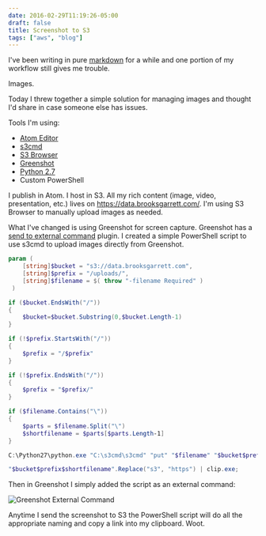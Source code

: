 ```yaml
---
date: 2016-02-29T11:19:26-05:00
draft: false
title: Screenshot to S3
tags: ["aws", "blog"]
---
```


I've been writing in pure [markdown](https://daringfireball.net/projects/markdown/)
for a while and one portion of my workflow still gives me trouble.

Images.

Today I threw together a simple solution for managing images and thought I'd
share in case someone else has issues.

Tools I'm using:
+ [Atom Editor](https://atom.io/)
+ [s3cmd](http://s3tools.org/s3cmd)
+ [S3 Browser](http://s3browser.com/)
+ [Greenshot](http://getgreenshot.org)
+ [Python 2.7](https://www.python.org/downloads/windows/)
+ Custom PowerShell

I publish in Atom. I host in S3. All my rich content (image, video, presentation, etc.)
lives on https://data.brooksgarrett.com/. I'm using S3 Browser to manually upload
images as needed.

What I've changed is using Greenshot for screen capture. Greenshot has a [send
to external command](http://getgreenshot.org/2013/01/28/how-to-use-the-external-command-plugin-to-send-screenshots-to-other-applications/) plugin.
I created a simple PowerShell script to use s3cmd to upload images directly from
Greenshot.

```PowerShell
param (
    [string]$bucket = "s3://data.brooksgarrett.com",
    [string]$prefix = "/uploads/",
    [string]$filename = $( throw "-filename Required" )
 )

if ($bucket.EndsWith("/"))
{
    $bucket=$bucket.Substring(0,$bucket.Length-1)
}

if (!$prefix.StartsWith("/"))
{
    $prefix = "/$prefix"
}

if (!$prefix.EndsWith("/"))
{
    $prefix = "$prefix/"
}

if ($filename.Contains("\"))
{
    $parts = $filename.Split("\")
    $shortfilename = $parts[$parts.Length-1]
}

C:\Python27\python.exe "C:\s3cmd\s3cmd" "put" "$filename" "$bucket$prefix$shortfilename"

"$bucket$prefix$shortfilename".Replace("s3", "https") | clip.exe;
```

Then in Greenshot I simply added the script as an external command:

![Greenshot External Command](https://data.brooksgarrett.com/screenshots/2016_02_29_11_59_18_Configure_command.png)

Anytime I send the screenshot to S3 the PowerShell script will do all the
appropriate naming and copy a link into my clipboard. Woot.
